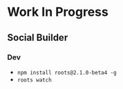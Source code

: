 Work In Progress
================

Social Builder
---------------

### Dev
* ``` npm install roots@2.1.0-beta4 -g ```
* ``` roots watch ```

